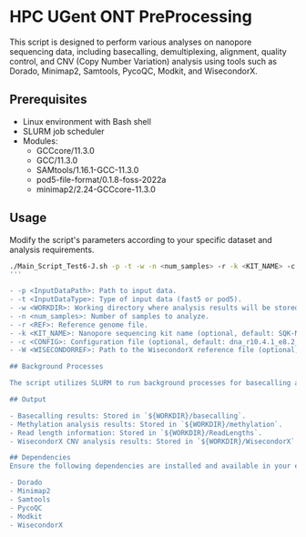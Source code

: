 # HPC UGent ONT PreProcessing
This script is designed to perform various analyses on nanopore sequencing data, including basecalling, demultiplexing, alignment, quality control, and CNV (Copy Number Variation) analysis using tools such as Dorado, Minimap2, Samtools, PycoQC, Modkit, and WisecondorX.

## Prerequisites

- Linux environment with Bash shell
- SLURM job scheduler
- Modules:
  - GCCcore/11.3.0
  - GCC/11.3.0 
  - SAMtools/1.16.1-GCC-11.3.0 
  - pod5-file-format/0.1.8-foss-2022a 
  - minimap2/2.24-GCCcore-11.3.0

## Usage
Modify the script's parameters according to your specific dataset and analysis requirements.

```bash
./Main_Script_Test6-J.sh -p -t -w -n <num_samples> -r -k <KIT_NAME> -c -W
'''

- -p <InputDataPath>: Path to input data.
- -t <InputDataType>: Type of input data (fast5 or pod5).
- -w <WORKDIR>: Working directory where analysis results will be stored.
- -n <num_samples>: Number of samples to analyze.
- -r <REF>: Reference genome file.
- -k <KIT_NAME>: Nanopore sequencing kit name (optional, default: SQK-NBD114-24).
- -c <CONFIG>: Configuration file (optional, default: dna_r10.4.1_e8.2_400bps_sup@v4.2.0).
- -W <WISECONDORREF>: Path to the WisecondorX reference file (optional, default: /kyukon/data/gent/shared/001/gvo00115/ONT_cfDNA/WisecondorX_ref/LQB.GRCh38.100kb.npz).

## Background Processes

The script utilizes SLURM to run background processes for basecalling and methylation analysis in parallel.

## Output

- Basecalling results: Stored in `${WORKDIR}/basecalling`.
- Methylation analysis results: Stored in `${WORKDIR}/methylation`.
- Read length information: Stored in `${WORKDIR}/ReadLengths`.
- WisecondorX CNV analysis results: Stored in `${WORKDIR}/WisecondorX`.

## Dependencies
Ensure the following dependencies are installed and available in your environment:

- Dorado
- Minimap2
- Samtools
- PycoQC
- Modkit
- WisecondorX



